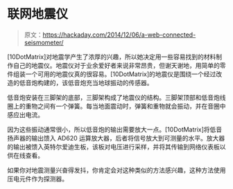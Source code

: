 # 联网地震仪

> 原文：<https://hackaday.com/2014/12/06/a-web-connected-seismometer/>

[10DotMatrix]对地震学产生了浓厚的兴趣，所以她决定用一些容易找到的材料制作自己的地震仪。地震仪对于业余爱好者来说非常昂贵，但谢天谢地，用简单的零件组装一个可用的地震仪真的很容易。[10DotMatrix]的地震仪是围绕一个经过改造的低音炮构建的，该低音炮充当地球振动的传感器。

低音炮安装在三脚架的底部，三脚架构成了地震仪的结构。三脚架顶部和低音炮线圈上的重物之间有一个弹簧。每当地面震动时，弹簧和重物就会振动，并在音圈中感应出电流。

因为这些振动通常很小，所以低音炮的输出需要放大一点。[10DotMatrix]将低音扬声器的输出馈入 AD620 运算放大器，后者将信号放大到可测量的水平。放大器的输出被馈入英特尔爱迪生板，该板对电压进行采样，并将其传输到网络仪表板以供在线查看。

如果你对地震测量兴奋得发抖，你肯定会对这种类似的方法感兴趣，这种方法使用压电元件作为探测器。